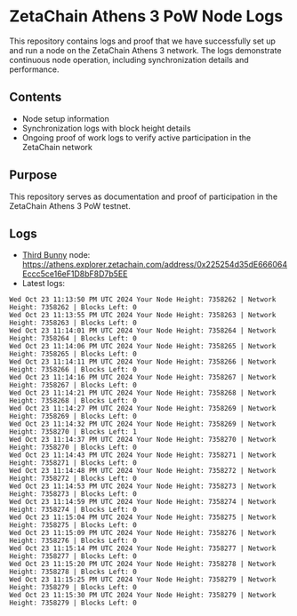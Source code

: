 # ZetaChain Athens 3 PoW Node Logs
This repository contains logs and proof that we have successfully set up and run a node on the ZetaChain Athens 3 network. The logs demonstrate continuous node operation, including synchronization details and performance.

## Contents
- Node setup information
- Synchronization logs with block height details
- Ongoing proof of work logs to verify active participation in the ZetaChain network

## Purpose
This repository serves as documentation and proof of participation in the ZetaChain Athens 3 PoW testnet.

## Logs

- [Third Bunny](https://thirdbunny.xyz/) node: https://athens.explorer.zetachain.com/address/0x225254d35dE666064Eccc5ce16eF1D8bF8D7b5EE
- Latest logs:
```
Wed Oct 23 11:13:50 PM UTC 2024 Your Node Height: 7358262 | Network Height: 7358262 | Blocks Left: 0
Wed Oct 23 11:13:55 PM UTC 2024 Your Node Height: 7358263 | Network Height: 7358263 | Blocks Left: 0
Wed Oct 23 11:14:01 PM UTC 2024 Your Node Height: 7358264 | Network Height: 7358264 | Blocks Left: 0
Wed Oct 23 11:14:06 PM UTC 2024 Your Node Height: 7358265 | Network Height: 7358265 | Blocks Left: 0
Wed Oct 23 11:14:11 PM UTC 2024 Your Node Height: 7358266 | Network Height: 7358266 | Blocks Left: 0
Wed Oct 23 11:14:16 PM UTC 2024 Your Node Height: 7358267 | Network Height: 7358267 | Blocks Left: 0
Wed Oct 23 11:14:21 PM UTC 2024 Your Node Height: 7358268 | Network Height: 7358268 | Blocks Left: 0
Wed Oct 23 11:14:27 PM UTC 2024 Your Node Height: 7358269 | Network Height: 7358269 | Blocks Left: 0
Wed Oct 23 11:14:32 PM UTC 2024 Your Node Height: 7358269 | Network Height: 7358270 | Blocks Left: 1
Wed Oct 23 11:14:37 PM UTC 2024 Your Node Height: 7358270 | Network Height: 7358270 | Blocks Left: 0
Wed Oct 23 11:14:43 PM UTC 2024 Your Node Height: 7358271 | Network Height: 7358271 | Blocks Left: 0
Wed Oct 23 11:14:48 PM UTC 2024 Your Node Height: 7358272 | Network Height: 7358272 | Blocks Left: 0
Wed Oct 23 11:14:53 PM UTC 2024 Your Node Height: 7358273 | Network Height: 7358273 | Blocks Left: 0
Wed Oct 23 11:14:59 PM UTC 2024 Your Node Height: 7358274 | Network Height: 7358274 | Blocks Left: 0
Wed Oct 23 11:15:04 PM UTC 2024 Your Node Height: 7358275 | Network Height: 7358275 | Blocks Left: 0
Wed Oct 23 11:15:09 PM UTC 2024 Your Node Height: 7358276 | Network Height: 7358276 | Blocks Left: 0
Wed Oct 23 11:15:14 PM UTC 2024 Your Node Height: 7358277 | Network Height: 7358277 | Blocks Left: 0
Wed Oct 23 11:15:20 PM UTC 2024 Your Node Height: 7358278 | Network Height: 7358278 | Blocks Left: 0
Wed Oct 23 11:15:25 PM UTC 2024 Your Node Height: 7358279 | Network Height: 7358279 | Blocks Left: 0
Wed Oct 23 11:15:30 PM UTC 2024 Your Node Height: 7358279 | Network Height: 7358279 | Blocks Left: 0
```
